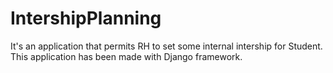 # IntershipPlanning
It's an application that permits RH to set some internal intership for Student.
This application has been made with Django framework.
